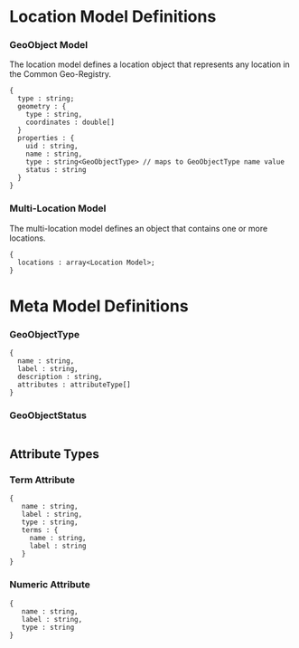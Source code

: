 # Location Model Definitions

### GeoObject Model
The location model defines a location object that represents any location in the Common Geo-Registry.

```
{
  type : string;
  geometry : {
    type : string,
    coordinates : double[]
  }
  properties : {
    uid : string,
    name : string,
    type : string<GeoObjectType> // maps to GeoObjectType name value
    status : string
  }
}

```

### Multi-Location Model
The multi-location model defines an object that contains one or more locations. 

```
{
  locations : array<Location Model>;
} 

```

# Meta Model Definitions

### GeoObjectType
```
{
  name : string,
  label : string,
  description : string,
  attributes : attributeType[]
}
```

### GeoObjectStatus
```

```
  
  

## Attribute Types

### Term Attribute
```
{
   name : string,
   label : string,
   type : string,
   terms : {
     name : string,
     label : string
   }
}
```

### Numeric Attribute
```
{
   name : string,
   label : string,
   type : string
}
```
